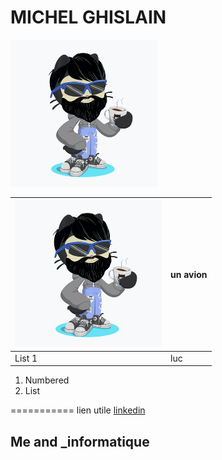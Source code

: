 # MICHEL GHISLAIN 


 ![Image](cat.png)  

| ![Image](cat.png)   | un avion |
| -------- | -------- |
| List 1 | luc |

1. Numbered 
2. List

===========
lien utile [linkedin](https://www.linkedin.com/in/ghislain-michel-31b024153/)
## Me and _informatique 


